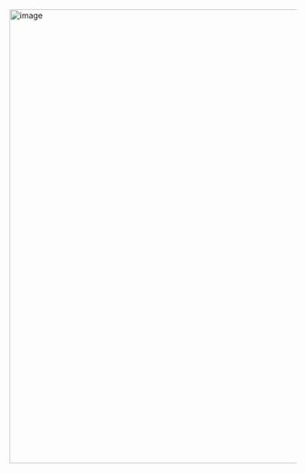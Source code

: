 <img width="1290" height="797" alt="image" src="https://github.com/user-attachments/assets/80645c6d-9b0e-4e15-a951-72cb683535eb" />
